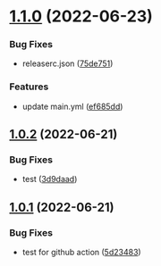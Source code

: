 # [1.1.0](https://github.com/supertask/CinemaPaint/compare/v1.0.2...v1.1.0) (2022-06-23)


### Bug Fixes

* releaserc.json ([75de751](https://github.com/supertask/CinemaPaint/commit/75de75111a175154b35e5dd161b2999aaeca372e))


### Features

* update main.yml ([ef685dd](https://github.com/supertask/CinemaPaint/commit/ef685dd491569ee5bf472bfca2cabb8df2c6f069))

## [1.0.2](https://github.com/supertask/CinemaPaint/compare/v1.0.1...v1.0.2) (2022-06-21)


### Bug Fixes

* test ([3d9daad](https://github.com/supertask/CinemaPaint/commit/3d9daad8778d50151d102d0fe528ddbf5132a937))

## [1.0.1](https://github.com/supertask/CinemaPaint/compare/v1.0.0...v1.0.1) (2022-06-21)


### Bug Fixes

* test for github action ([5d23483](https://github.com/supertask/CinemaPaint/commit/5d234833b2a5043876581cee8241d0f86fee71d6))
